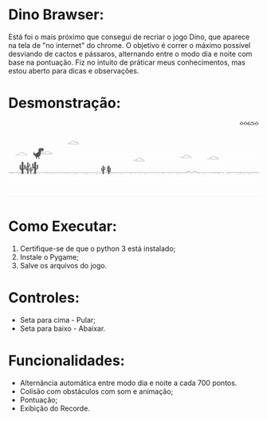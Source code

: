 # Dino Brawser:
Está foi o mais próximo que consegui de recriar o jogo Dino, que aparece na tela de "no internet" do chrome. O objetivo é correr o máximo possível desviando de cactos e pássaros, alternando entre o modo dia e noite com base na pontuação. Fiz no intuito de práticar meus conhecimentos, mas estou aberto para dicas e observações.

# Desmonstração:
![Clique aqui para ver a demonstração do jogo](GIF%20Dino%20Brawser.gif)

# Como Executar:
1. Certifique-se de que o python 3 está instalado;
2. Instale o Pygame;
3. Salve os arquivos do jogo.

# Controles:
- Seta para cima - Pular;
- Seta para baixo - Abaixar.

# Funcionalidades:
- Alternância automática entre modo dia e noite a cada 700 pontos.
- Colisão com obstáculos com som e animação;
- Pontuação;
- Exibição do Recorde.
